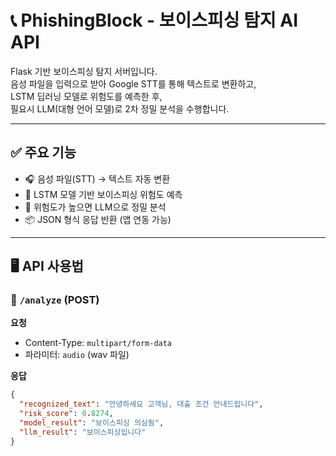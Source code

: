 # 📞 PhishingBlock - 보이스피싱 탐지 AI API

Flask 기반 보이스피싱 탐지 서버입니다.  
음성 파일을 입력으로 받아 Google STT를 통해 텍스트로 변환하고,  
LSTM 딥러닝 모델로 위험도를 예측한 후,  
필요시 LLM(대형 언어 모델)로 2차 정밀 분석을 수행합니다.

---

## ✅ 주요 기능

- 🎧 음성 파일(STT) → 텍스트 자동 변환
- 🧠 LSTM 모델 기반 보이스피싱 위험도 예측
- 🧠 위험도가 높으면 LLM으로 정밀 분석
- 📦 JSON 형식 응답 반환 (앱 연동 가능)

---

## 🖥️ API 사용법

### 📡 `/analyze` (POST)

**요청**
- Content-Type: `multipart/form-data`
- 파라미터: `audio` (wav 파일)

**응답**
```json
{
  "recognized_text": "안녕하세요 고객님, 대출 조건 안내드립니다",
  "risk_score": 0.8274,
  "model_result": "보이스피싱 의심됨",
  "llm_result": "보이스피싱입니다"
}
